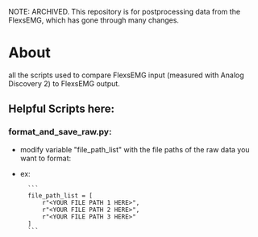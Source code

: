 NOTE: ARCHIVED. This repository is for postprocessing data from the FlexsEMG, which has gone through many changes.

# About
all the scripts used to compare FlexsEMG input (measured with Analog Discovery 2) to FlexsEMG output. 

## Helpful Scripts here:
### format_and_save_raw.py: 
* modify variable "file_path_list" with the file paths of the raw data you want to format:
* ex:

        ```
        file_path_list = [
            r"<YOUR FILE PATH 1 HERE>",
            r"<YOUR FILE PATH 2 HERE>",
            r"<YOUR FILE PATH 3 HERE>"
        ]
        ```
 
